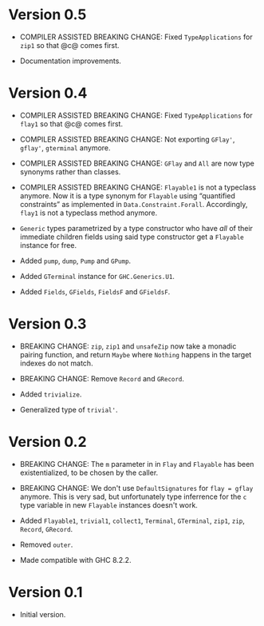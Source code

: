 # Version 0.5

* COMPILER ASSISTED BREAKING CHANGE: Fixed `TypeApplications` for `zip1` so
  that @c@ comes first.

* Documentation improvements.


# Version 0.4

* COMPILER ASSISTED BREAKING CHANGE: Fixed `TypeApplications` for `flay1` so
  that @c@ comes first.

* COMPILER ASSISTED BREAKING CHANGE: Not exporting `GFlay'`, `gflay'`,
  `gterminal` anymore.

* COMPILER ASSISTED BREAKING CHANGE: `GFlay` and `All` are now type synonyms
  rather than classes.

* COMPILER ASSISTED BREAKING CHANGE: `Flayable1` is not a typeclass anymore.
  Now it is a type synonym for `Flayable` using “quantified constraints” as
  implemented in `Data.Constraint.Forall`. Accordingly, `flay1` is not a
  typeclass method anymore.

* `Generic` types parametrized by a type constructor who have *all* of their
  immediate children fields using said type constructor get a `Flayable`
  instance for free.

* Added `pump`, `dump`, `Pump` and `GPump`.

* Added `GTerminal` instance for `GHC.Generics.U1`.

* Added `Fields`, `GFields`, `FieldsF` and `GFieldsF`.


# Version 0.3

* BREAKING CHANGE: `zip`, `zip1` and `unsafeZip` now take a monadic pairing function, and return
  `Maybe` where `Nothing` happens in the target indexes do not match.

* BREAKING CHANGE: Remove `Record` and `GRecord`.

* Added `trivialize`.

* Generalized type of `trivial'`.


# Version 0.2

* BREAKING CHANGE: The `m` parameter in in `Flay` and `Flayable` has been
  existentialized, to be chosen by the caller.

* BREAKING CHANGE: We don't use `DefaultSignatures` for `flay = gflay` anymore.
  This is very sad, but unfortunately type inferrence for the `c` type variable
  in new `Flayable` instances doesn't work.

* Added `Flayable1`, `trivial1`, `collect1`, `Terminal`, `GTerminal`, `zip1`,
  `zip`, `Record`, `GRecord`.

* Removed `outer`.

* Made compatible with GHC 8.2.2.


# Version 0.1

* Initial version.
